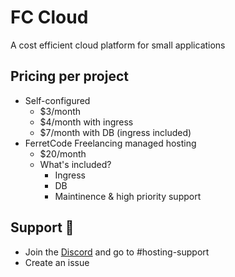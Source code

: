 
# FC Cloud
A cost efficient cloud platform for small applications

## Pricing per project
 
- Self-configured
    - $3/month
    - $4/month with ingress
    - $7/month with DB (ingress included)
- FerretCode Freelancing managed hosting
    - $20/month
    - What's included?
        - Ingress
        - DB
        - Maintinence & high priority support

## Support 📧

- Join the [Discord](https://discord.gg/xk43udsvKA) and go to #hosting-support
- Create an issue
